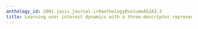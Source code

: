 ```yaml
---
anthology_id: 2001.jasis_journal-ir0anthology0volumeA52A3.3
title: Learning user interest dynamics with a three-descriptor representation
---
```


